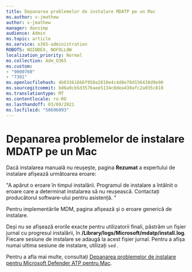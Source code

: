 ```yaml
---
title: Depanarea problemelor de instalare MDATP pe un Mac
ms.author: v-jmathew
author: v-jmathew
manager: dansimp
audience: Admin
ms.topic: article
ms.service: o365-administration
ROBOTS: NOINDEX, NOFOLLOW
localization_priority: Normal
ms.collection: Adm_O365
ms.custom:
- "9000760"
- "7391"
ms.openlocfilehash: 4b03361666f950a2010e4c4d8e78d156438d9e90
ms.sourcegitcommit: bd6a9cb5d357baee5134c0dea430afc2a035c810
ms.translationtype: MT
ms.contentlocale: ro-RO
ms.lasthandoff: 03/09/2021
ms.locfileid: "50696093"
---
```

# <a name="troubleshoot-mdatp-installation-problems-on-a-mac"></a>Depanarea problemelor de instalare MDATP pe un Mac

Dacă instalarea manuală nu reușește, pagina **Rezumat** a expertului de instalare afișează următoarea eroare:

"A apărut o eroare în timpul instalării. Programul de instalare a întâlnit o eroare care a determinat instalarea să nu reușească. Contactați producătorul software-ului pentru asistență. "

Pentru implementările MDM, pagina afișează și o eroare generică de instalare.

Deși nu se afișează erorile exacte pentru utilizatorii finali, păstrăm un fișier jurnal cu progresul instalării, în **/Library/logs/Microsoft/mdatp/install.log**. Fiecare sesiune de instalare se adaugă la acest fișier jurnal. Pentru a afișa numai ultima sesiune de instalare, utilizați `sed` .

Pentru a afla mai multe, consultați [Depanarea problemelor de instalare pentru Microsoft Defender ATP pentru Mac](https://go.microsoft.com/fwlink/?linkid=2144615).
